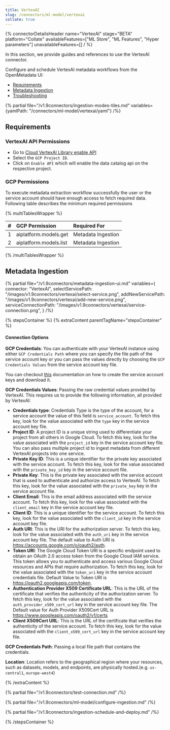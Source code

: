 ```yaml
---
title: VertexAI
slug: /connectors/ml-model/vertexai
collate: true
---
```


{% connectorDetailsHeader
name="VertexAI"
stage="BETA"
platform="Collate"
availableFeatures=["ML Store", "ML Features", "Hyper parameters"]
unavailableFeatures=[]
/ %}

In this section, we provide guides and references to use the VertexAI connector.

Configure and schedule VertexAI metadata workflows from the OpenMetadata UI:

- [Requirements](#requirements)
- [Metadata Ingestion](#metadata-ingestion)
- [Troubleshooting](/connectors/ml-model/vertexai/troubleshooting)

{% partial file="/v1.9connectors/ingestion-modes-tiles.md" variables={yamlPath: "/connectors/ml-model/vertexai/yaml"} /%}

## Requirements

### VertexAI API Permissions 

- Go to [Cloud VertexAI Library enable API](https://cloud.google.com/vertex-ai/docs/featurestore/setup)
- Select the `GCP Project ID`.
- Click on `Enable API` which will enable the data catalog api on the respective project.

### GCP Permissions

To execute metadata extraction workflow successfully the user or the service account should have enough access to fetch required data. Following table describes the minimum required permissions

{% multiTablesWrapper %}

| #    | GCP Permission                | Required For            |
| :--- | :---------------------------- | :---------------------- |
| 1    | aiplatform.models.get         | Metadata Ingestion      |
| 2    | aiplatform.models.list        | Metadata Ingestion      |


{% /multiTablesWrapper %}


## Metadata Ingestion

{% partial 
  file="/v1.9connectors/metadata-ingestion-ui.md" 
  variables={
    connector: "VertexAI", 
    selectServicePath: "/images/v1.9connectors/vertexai/select-service.png",
    addNewServicePath: "/images/v1.9connectors/vertexai/add-new-service.png",
    serviceConnectionPath: "/images/v1.9connectors/vertexai/service-connection.png",
} 
/%}

{% stepsContainer %}
{% extraContent parentTagName="stepsContainer" %}

#### Connection Options

**GCP Credentials**: 
You can authenticate with your VertexAI instance using either `GCP Credentials Path` where you can specify the file path of the service account key or you can pass the values directly by choosing the `GCP Credentials Values` from the service account key file.

You can checkout [this](https://cloud.google.com/iam/docs/keys-create-delete#iam-service-account-keys-create-console) documentation on how to create the service account keys and download it.

**GCP Credentials Values**: Passing the raw credential values provided by VertexAI. This requires us to provide the following information, all provided by VertexAI:

- **Credentials type**: Credentials Type is the type of the account, for a service account the value of this field is `service_account`. To fetch this key, look for the value associated with the `type` key in the service account key file.
- **Project ID**: A project ID is a unique string used to differentiate your project from all others in Google Cloud. To fetch this key, look for the value associated with the `project_id` key in the service account key file. You can also pass multiple project id to ingest metadata from different VertexAI projects into one service.
- **Private Key ID**: This is a unique identifier for the private key associated with the service account. To fetch this key, look for the value associated with the `private_key_id` key in the service account file.
- **Private Key**: This is the private key associated with the service account that is used to authenticate and authorize access to VertexAI. To fetch this key, look for the value associated with the `private_key` key in the service account file.
- **Client Email**: This is the email address associated with the service account. To fetch this key, look for the value associated with the `client_email` key in the service account key file.
- **Client ID**: This is a unique identifier for the service account. To fetch this key, look for the value associated with the `client_id` key in the service account key  file.
- **Auth URI**: This is the URI for the authorization server. To fetch this key, look for the value associated with the `auth_uri` key in the service account key file. The default value to Auth URI is https://accounts.google.com/o/oauth2/auth.
- **Token URI**: The Google Cloud Token URI is a specific endpoint used to obtain an OAuth 2.0 access token from the Google Cloud IAM service. This token allows you to authenticate and access various Google Cloud resources and APIs that require authorization. To fetch this key, look for the value associated with the `token_uri` key in the service account credentials file. Default Value to Token URI is https://oauth2.googleapis.com/token.
- **Authentication Provider X509 Certificate URL**: This is the URL of the certificate that verifies the authenticity of the authorization server. To fetch this key, look for the value associated with the `auth_provider_x509_cert_url` key in the service account key file. The Default value for Auth Provider X509Cert URL is https://www.googleapis.com/oauth2/v1/certs
- **Client X509Cert URL**: This is the URL of the certificate that verifies the authenticity of the service account. To fetch this key, look for the value associated with the `client_x509_cert_url` key in the service account key  file.

**GCP Credentials Path**: Passing a local file path that contains the credentials.


**Location**:
Location refers to the geographical region where your resources, such as datasets, models, and endpoints, are physically hosted.(e.g. `us-central1`, `europe-west4`)

{% /extraContent %}

{% partial file="/v1.9connectors/test-connection.md" /%}

{% partial file="/v1.9connectors/ml-model/configure-ingestion.md" /%}

{% partial file="/v1.9connectors/ingestion-schedule-and-deploy.md" /%}

{% /stepsContainer %}
